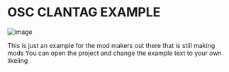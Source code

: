 # OSC CLANTAG EXAMPLE
![image](https://github.com/Amethystic/OSC-Clantag-Example/assets/119145022/f20ab511-c4bc-42e3-b10b-a603414ed85a)

This is just an example for the mod makers out there that is still making mods
You can open the project and change the example text to your own likeling
